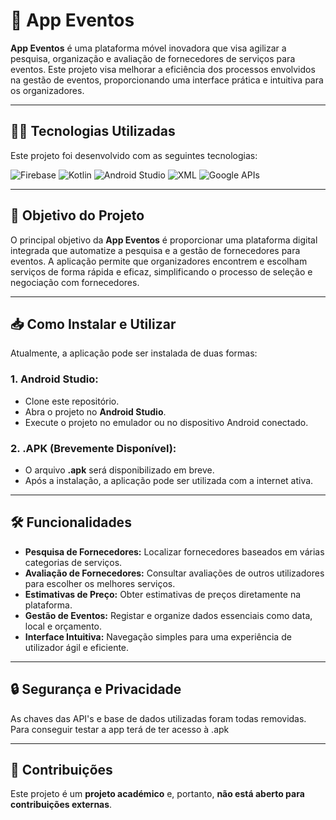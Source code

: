 # 📱 **App Eventos**

**App Eventos** é uma plataforma móvel inovadora que visa agilizar a pesquisa, organização e avaliação de fornecedores de serviços para eventos. Este projeto visa melhorar a eficiência dos processos envolvidos na gestão de eventos, proporcionando uma interface prática e intuitiva para os organizadores.



---



## 🧑‍💻 **Tecnologias Utilizadas**

Este projeto foi desenvolvido com as seguintes tecnologias:

![Firebase](https://img.shields.io/badge/-Firebase-black?style=for-the-badge&logo=firebase&logoColor=FFCA28)
![Kotlin](https://img.shields.io/badge/-Kotlin-black?style=for-the-badge&logo=kotlin&logoColor=7F52FF)
![Android Studio](https://img.shields.io/badge/-Android%20Studio-black?style=for-the-badge&logo=androidstudio&logoColor=3DDC84)
![XML](https://img.shields.io/badge/-XML-black?style=for-the-badge&logo=xml&logoColor=FF4B00)
![Google APIs](https://img.shields.io/badge/-Google%20APIs-black?style=for-the-badge&logo=google&logoColor=4285F4)



---



## 🚀 **Objetivo do Projeto**

O principal objetivo da **App Eventos** é proporcionar uma plataforma digital integrada que automatize a pesquisa e a gestão de fornecedores para eventos. A aplicação permite que organizadores encontrem e escolham serviços de forma rápida e eficaz, simplificando o processo de seleção e negociação com fornecedores.



---



## 📥 **Como Instalar e Utilizar**

Atualmente, a aplicação pode ser instalada de duas formas:

### 1. **Android Studio:**
   - Clone este repositório.
   - Abra o projeto no **Android Studio**.
   - Execute o projeto no emulador ou no dispositivo Android conectado.

### 2. **.APK (Brevemente Disponível):**
   - O arquivo **.apk** será disponibilizado em breve.
   - Após a instalação, a aplicação pode ser utilizada com a internet ativa.



---



## 🛠️ **Funcionalidades**

- **Pesquisa de Fornecedores:** Localizar fornecedores baseados em várias categorias de serviços.
- **Avaliação de Fornecedores:** Consultar avaliações de outros utilizadores para escolher os melhores serviços.
- **Estimativas de Preço:** Obter estimativas de preços diretamente na plataforma.
- **Gestão de Eventos:** Registar e organize dados essenciais como data, local e orçamento.
- **Interface Intuitiva:** Navegação simples para uma experiência de utilizador ágil e eficiente.



---



## 🔒 **Segurança e Privacidade**

As chaves das API's e base de dados utilizadas foram todas removidas. Para conseguir testar a app terá de ter acesso à .apk



---



## 🚫 **Contribuições**

Este projeto é um **projeto académico** e, portanto, **não está aberto para contribuições externas**.

